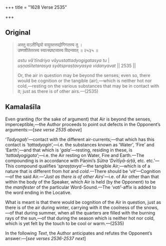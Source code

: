 +++
title = "1628 Verse 2535"

+++
## Original 
>
> अस्तु वाऽतीन्द्रियो वायुस्तत्तद्योगिगतस्य तु ।  
> उष्णशीतेतरस्य स्यात्स्प्रष्टव्यस्य विदन्यवत् ॥ २५३५ ॥ 
>
> *astu vā'tīndriyo vāyustattadyogigatasya tu* \|  
> *uṣṇaśītetarasya syātspraṣṭavyasya vidanyavat* \|\| 2535 \|\| 
>
> Or, the air in question may be beyond the senses; even so, there would be cognition or the tangible (air),—which is neither hot nor cold,—resting on the various substances that may be in contact with it; just as there is of other airs.—(2535)



## Kamalaśīla

Even granting (for the sake of argument) that Air is beyond the senses, imperceptible,—the Author proceeds to point out defects in the Opponent’s arguments:—[*see verse 2535 above*]

‘*Tadyogaḥ*’—contact with the different air-currents;—that which has this contact is ‘*tattadyogin*’,—i.e. the substances known as ‘Water’, ‘Fire’ and ‘Earth’;—and that which is ‘*gala*’—resting, residing in these, is ‘*tattadyogigata*’;—i.e. the Air resting on Water, Fire and Earth.—The compounding is in accordance with Pāṇini’s *Sūtra* ‘*Dvītīyā-śṛṭā*, etc. etc.’—This compound qualifies ‘*spraṣṭavya*’—the tangible Air;—which is of a nature that is different from *hot* and *cold*.—There should be ‘*vit*’—Cognition—of the said Air.—‘*Just as there is of other Airs*’—i.e. of Air other than that within the body of the Speaker, which Air is held (by the Opponent) to be the *manifester* of the particular Word-Sound.—The ‘*vati*’-affix is added to the word ending in the Locative.

What is meant is that there would be cognition of the Air in question, just as there is of the air during winter, carrying with it the coolness of the snows,—of that during summer, when all the quarters are filled with the burning rays of the sun,—of that during the season which is neither hot nor cold, which is yet felt by the touch to be cool or warm.—(2535)

In the following *Text*, the Author anticipates and refutes the Opponent’s answer:—[*see verses 2536-2537 next*]


